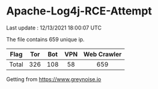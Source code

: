 
# Apache-Log4j-RCE-Attempt

Last update : 12/13/2021 18:00:07 UTC

The file contains 659 unique ip.

| Flag | Tor | Bot | VPN | Web Crawler|
| :---:   | :-: | :-: | :-: | :-: |
| Total | 326 | 108 | 58 | 659 |

Getting from https://www.greynoise.io